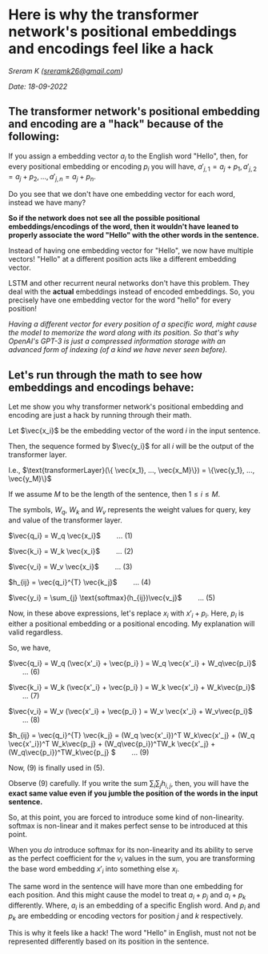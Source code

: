 # Here is why the transformer network's positional embeddings and encodings feel like a hack

*Sreram K (sreramk26@gmail.com)*

*Date: 18-09-2022*


## The transformer network's positional embedding and encoding are a "hack" because of the following: 


If you assign a embedding vector $a_{j}$ to the English word "Hello", then, for every positional embedding or encoding $p_i$ you will have, $a'_{j, 1} = a_{j} + p_{1}, a'_{j, 2} = a_j + p_{2}, ..., a'_{j, n} = a_j + p_{n}$. 

Do you see that we don't have one embedding vector for each word, instead we have many? 

**So if the network does not see all the possible positional embeddings/encodings of the word, then it wouldn't have leaned to properly associate the word "Hello" with the other words in the sentence.**

Instead of having one embedding vector for "Hello", we now have multiple vectors! "Hello" at a different position acts like a different embedding vector. 

LSTM and other recurrent neural networks don't have this problem. They deal with the **actual** embeddings instead of encoded embeddings. So, you precisely have one embedding vector for the word "hello" for every position!

*Having a different vector for every position of a specific word, might cause the model to memorize the word along with its position. So that's why OpenAI's GPT-3 is just a compressed information storage with an advanced form of indexing (of a kind we have never seen before).*

## Let's run through the math to see how embeddings and encodings behave:

Let me show you why transformer network's positional embedding and encoding are just a hack by running through their math. 

Let $\vec{x_i}$ be the embedding vector of the word $i$ in the input sentence. 

Then, the sequence formed by $\vec{y_i}$ for all $i$ will be the output of the transformer layer. 

I.e., $\text{transformerLayer}(\{ \vec{x_1}, ..., \vec{x_M}\}) = \{\vec{y_1}, ..., \vec{y_M}\}$

If we assume $M$ to be the length of the sentence, then $1\leq i \leq M$. 

The symbols, $W_q$, $W_k$ and $W_v$ represents the weight values for query, key and value of the transformer layer. 

$\vec{q_i} = W_q \vec{x_i}$ &emsp;&emsp;... (1)

$\vec{k_i} = W_k \vec{x_i}$ &emsp;&emsp;... (2)

$\vec{v_i} = W_v \vec{x_i}$ &emsp;&emsp;... (3)

$h_{ij} = \vec{q_i}^{T} \vec{k_j}$ &emsp;&emsp;... (4)

$\vec{y_i} = \sum_{j} \text{softmax}(h_{ij})\vec{v_j}$ &emsp;&emsp;... (5)


Now, in these above expressions, let's replace $x_i$ with $x'_i + p_i$. Here, $p_i$ is either a positional embedding or a positional encoding. My explanation will valid regardless. 

So, we have, 

$\vec{q_i} = W_q (\vec{x'_i} + \vec{p_i} ) = W_q \vec{x'_i} + W_q\vec{p_i}$ &emsp;&emsp;... (6)

$\vec{k_i} = W_k (\vec{x'_i} + \vec{p_i} ) = W_k \vec{x'_i} + W_k\vec{p_i}$ &emsp;&emsp;... (7)

$\vec{v_i} = W_v (\vec{x'_i} + \vec{p_i} ) = W_v \vec{x'_i} + W_v\vec{p_i}$ &emsp;&emsp;... (8)

$h_{ij} = \vec{q_i}^{T} \vec{k_j} =  (W_q \vec{x'_i})^T W_k\vec{x'_j} +  (W_q \vec{x'_i})^T W_k\vec{p_j} +  (W_q\vec{p_i})^TW_k \vec{x'_j} +    (W_q\vec{p_i})^TW_k\vec{p_j} $ &emsp;&emsp;... (9)


Now, (9) is finally used in (5).  

Observe (9) carefully. If you write the sum $\sum_{i}\sum_{j}h_{i,j}$, then, you will have the **exact same value even if you jumble the position of the words in the input sentence.**

So, at this point, you are forced to introduce some kind of non-linearity. $\text{softmax}$ is non-linear and it makes perfect sense to be introduced at this point.

When you *do* introduce softmax for its non-linearity and its ability to serve as the perfect coefficient for the $v_i$ values in the sum, you are transforming the base word embedding $x'_i$  into something else $x_i$. 

The same word in the sentence will have more than one embedding for each position. And this might cause the model to treat $a_{i} + p_{j}$ and $a_{i} + p_{k}$ differently. Where, $a_{i}$ is an embedding of a specific English word. And $p_{i}$ and $p_{k}$ are embedding or encoding vectors for position $j$ and $k$ respectively.

This is why it feels like a hack! The word "Hello" in English, must not not be represented differently based on its position in the sentence. 

